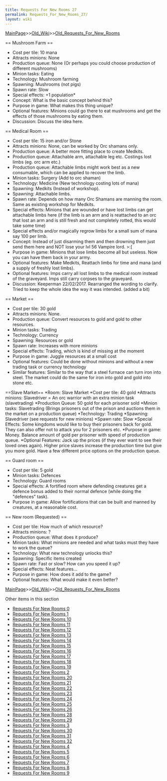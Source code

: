 ```yaml
---
title: Requests For New Rooms 27
permalink: Requests_For_New_Rooms_27/
layout: wiki
---
```


[MainPage](/keeperrl_wiki/ "wikilink")>>[Old_Wiki](/keeperrl_wiki/Old_Wiki "wikilink")>>[Old_Requests_For_New_Rooms](/keeperrl_wiki/Old_Requests_For_New_Rooms "wikilink")

== Mushroom Farm ==

* Cost per tile: 10 mana
* Attracts minions: None
* Production queue: None (Or perhaps you could choose production of different mushrooms)
* Minion tasks: Eating
* Technology: Mushroom farming
* Spawning: Mushrooms (not pigs)
* Spawn rate: Slow
* Special effects: +1 population* 
* Concept: What is the basic concept behind this?
* Purpose in game: What makes this thing unique?
* Optional features: Minions could go there to eat mushrooms and get the effects of those mushrooms by eating them.
* Discussion: Discuss the idea here.

== Medical Room ==
* Cost per tile: 15 iron and/or Stone
* Attracts minions: None, can be worked by Orc shamans only.
* Production queue: A better more fitting place to create Medkits.
* Production queue: Attachable arm, attachable leg etc. Costings lost limbs (eg. orc arm etc.)
* Production queue: Attachable limbs might work best as a new consumable, which can be applied to recover the limb.
* Minion tasks: Surgery (Add to orc shaman)
* Technology: Medicine (New technology costing lots of mana)
* Spawning: Medkits (Instead of workshop).
* Spawning: Attachable limbs.
* Spawn rate: Depends on how many Orc Shamans are manning the room. Same as existing workshop for Medkits.
* Special effects: Minions that are wounded or have lost limbs can get attachable limbs here (if the limb is an arm and is reattached to an orc that lost an arm and is still fresh and not completely rotted, this would take some time)
* Special effects and/or magically regrow limbs for a small sum of mana say 100 per limb.
* Concept: Instead of just disarming them and then drowning them just send them here and NOT lose your lvl 56 Vampire lord. &gt;:[
* Purpose in game: Minions that lose limbs become all but useless. Now you can have them back in your army.
* Optional features: Make Medkits, Reattach limbs for time and mana (and a supply of freshly lost limbs).
* Optional features: Imps carry all lost limbs to the medical room instead of the graveyard. Imps still carry corpses to the graveyard.
* Discussion: Keeperman 22/02/2017. Rearranged the wording to clarify. Tried to keep the whole idea the way it was intended. (added a bit)

== Market ==
* Cost per tile: 30 gold
* Attracts minions: None.
* Production queue: Convert resources to gold and gold to other resources.
* Minion tasks: Trading
* Technology: Currency
* Spawning: Resources or gold
* Spawn rate: Increases with more minions
* Special effects: Trading, which is kind of missing at the moment
* Purpose in game: Juggle resources at a small cost
* Optional features: Could be done without minions and without a new trading task or currency technology
* Similar features: Similar to the way that a steel furnace can turn iron into steel. The market could do the same for iron into gold and gold into stone etc.

==Slave Market==
*Room: Slave Market
*Cost per tile: 40 gold
*Attracts minions: Slavedriver = An orc warrior with an extra minion task (slavetrading)
*Production Queue: 50 gold for each prisoner sold
*Minion tasks: Slavetrading (Brings prisoners out of the prison and auctions them in the market on a production queue)
*Technology: Trading
*Spawning: Slavedriver (see requests for new minions)
*Spawn rate: Slow
*Special Effects: Some kingdoms would like to buy their prisoners back for gold. They can also offer not to attack you for 2 prisoners etc.
*Purpose in game: Money. Balance amount of gold per prisoner with speed of production queue.
*Optional Features: Jack up the prices (if they ever want to see their loved ones again). Higher price slaves increase the production time but give you more gold. Have a few different price options on the production queue.

== Guard room ==
* Cost per tile: 5 gold
* Minion tasks: Defences
* Technology: Guard rooms
* Special effects: A fortified room where defending creatures get a defence bonus added to their normal defence (while doing the &quot;defences&quot; task).
* Purpose in game: Allow fortifications that can be built and manned by creatures, at a reasonable cost.

== New room (Requested) ==
* Cost per tile: How much of which resource?
* Attracts minions: ?
* Production queue: What does it produce?
* Minion tasks: What minions are needed and what tasks must they have to work the queue?
* Technology: What new technology unlocks this?
* Spawning: Specific items created
* Spawn rate: Fast or slow? How can you speed it up?
* Special effects: Neat features...
* Purpose in game: How does it add to the game?
* Optional features: What would make it even better?

[MainPage](/keeperrl_wiki/ "wikilink")>>[Old_Wiki](/keeperrl_wiki/Old_Wiki "wikilink")>>[Old_Requests_For_New_Rooms](/keeperrl_wiki/Old_Requests_For_New_Rooms "wikilink")

Other items in this section
-    [Requests For New Rooms 0](/keeperrl_wiki/Requests_For_New_Rooms_0 "wikilink")
-    [Requests For New Rooms 1](/keeperrl_wiki/Requests_For_New_Rooms_1 "wikilink")
-    [Requests For New Rooms 10](/keeperrl_wiki/Requests_For_New_Rooms_10 "wikilink")
-    [Requests For New Rooms 11](/keeperrl_wiki/Requests_For_New_Rooms_11 "wikilink")
-    [Requests For New Rooms 12](/keeperrl_wiki/Requests_For_New_Rooms_12 "wikilink")
-    [Requests For New Rooms 13](/keeperrl_wiki/Requests_For_New_Rooms_13 "wikilink")
-    [Requests For New Rooms 14](/keeperrl_wiki/Requests_For_New_Rooms_14 "wikilink")
-    [Requests For New Rooms 15](/keeperrl_wiki/Requests_For_New_Rooms_15 "wikilink")
-    [Requests For New Rooms 16](/keeperrl_wiki/Requests_For_New_Rooms_16 "wikilink")
-    [Requests For New Rooms 17](/keeperrl_wiki/Requests_For_New_Rooms_17 "wikilink")
-    [Requests For New Rooms 18](/keeperrl_wiki/Requests_For_New_Rooms_18 "wikilink")
-    [Requests For New Rooms 19](/keeperrl_wiki/Requests_For_New_Rooms_19 "wikilink")
-    [Requests For New Rooms 2](/keeperrl_wiki/Requests_For_New_Rooms_2 "wikilink")
-    [Requests For New Rooms 20](/keeperrl_wiki/Requests_For_New_Rooms_20 "wikilink")
-    [Requests For New Rooms 21](/keeperrl_wiki/Requests_For_New_Rooms_21 "wikilink")
-    [Requests For New Rooms 22](/keeperrl_wiki/Requests_For_New_Rooms_22 "wikilink")
-    [Requests For New Rooms 23](/keeperrl_wiki/Requests_For_New_Rooms_23 "wikilink")
-    [Requests For New Rooms 24](/keeperrl_wiki/Requests_For_New_Rooms_24 "wikilink")
-    [Requests For New Rooms 25](/keeperrl_wiki/Requests_For_New_Rooms_25 "wikilink")
-    [Requests For New Rooms 26](/keeperrl_wiki/Requests_For_New_Rooms_26 "wikilink")
-    [Requests For New Rooms 28](/keeperrl_wiki/Requests_For_New_Rooms_28 "wikilink")
-    [Requests For New Rooms 29](/keeperrl_wiki/Requests_For_New_Rooms_29 "wikilink")
-    [Requests For New Rooms 3](/keeperrl_wiki/Requests_For_New_Rooms_3 "wikilink")
-    [Requests For New Rooms 30](/keeperrl_wiki/Requests_For_New_Rooms_30 "wikilink")
-    [Requests For New Rooms 31](/keeperrl_wiki/Requests_For_New_Rooms_31 "wikilink")
-    [Requests For New Rooms 32](/keeperrl_wiki/Requests_For_New_Rooms_32 "wikilink")
-    [Requests For New Rooms 4](/keeperrl_wiki/Requests_For_New_Rooms_4 "wikilink")
-    [Requests For New Rooms 5](/keeperrl_wiki/Requests_For_New_Rooms_5 "wikilink")
-    [Requests For New Rooms 6](/keeperrl_wiki/Requests_For_New_Rooms_6 "wikilink")
-    [Requests For New Rooms 7](/keeperrl_wiki/Requests_For_New_Rooms_7 "wikilink")
-    [Requests For New Rooms 8](/keeperrl_wiki/Requests_For_New_Rooms_8 "wikilink")
-    [Requests For New Rooms 9](/keeperrl_wiki/Requests_For_New_Rooms_9 "wikilink")
